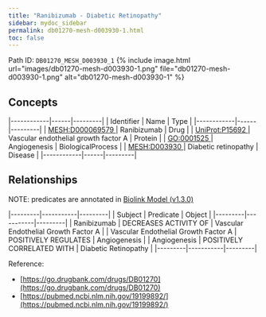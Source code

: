 ```yaml
---
title: "Ranibizumab - Diabetic Retinopathy"
sidebar: mydoc_sidebar
permalink: db01270-mesh-d003930-1.html
toc: false 
---
```



Path ID: `DB01270_MESH_D003930_1`
{% include image.html url="images/db01270-mesh-d003930-1.png" file="db01270-mesh-d003930-1.png" alt="db01270-mesh-d003930-1" %}

## Concepts

|------------|------|---------|
| Identifier | Name | Type    |
|------------|------|---------|
| <a href="https://identifiers.org/MESH:D000069579">MESH:D000069579 </a> | Ranibizumab | Drug |
| <a href="https://identifiers.org/UniProt:P15692">UniProt:P15692 </a> | Vascular endothelial growth factor A | Protein |
| <a href="https://identifiers.org/GO:0001525">GO:0001525 </a> | Angiogenesis | BiologicalProcess |
| <a href="https://identifiers.org/MESH:D003930">MESH:D003930 </a> | Diabetic retinopathy | Disease |
|------------|------|---------|

## Relationships


NOTE: predicates are annotated in <a href="https://github.com/biolink/biolink-model/releases/tag/v1.3.0">Biolink Model (v1.3.0)</a>

|---------|-----------|---------|
| Subject | Predicate | Object  |
|---------|-----------|---------|
| Ranibizumab | DECREASES ACTIVITY OF | Vascular Endothelial Growth Factor A |
| Vascular Endothelial Growth Factor A | POSITIVELY REGULATES | Angiogenesis |
| Angiogenesis | POSITIVELY CORRELATED WITH | Diabetic Retinopathy |
|---------|-----------|---------|

Reference: 
  - [https://go.drugbank.com/drugs/DB01270](https://go.drugbank.com/drugs/DB01270)
  - [https://pubmed.ncbi.nlm.nih.gov/19199892/](https://pubmed.ncbi.nlm.nih.gov/19199892/)
